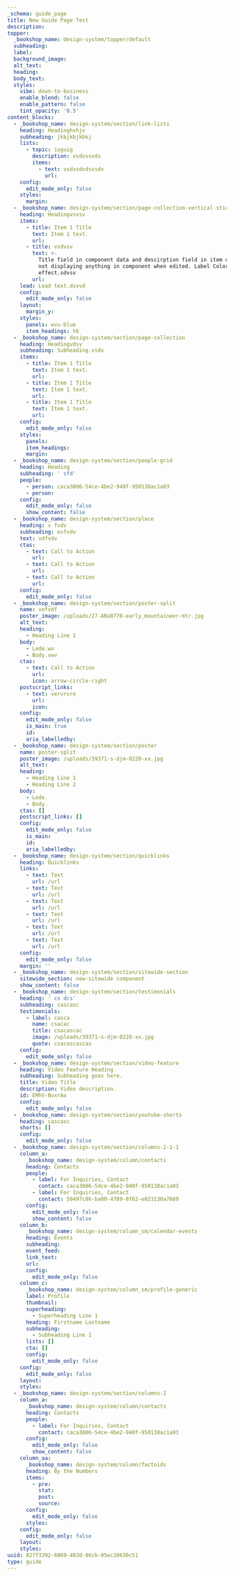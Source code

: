 ```yaml
---
_schema: guide_page
title: New Guide Page Test
description:
topper:
  _bookshop_name: design-system/topper/default
  subheading:
  label:
  background_image:
  alt_text:
  heading:
  body_text:
  styles:
    vibe: down-to-business
    enable_blend: false
    enable_pattern: false
    tint_opacity: '0.5'
content_blocks:
  - _bookshop_name: design-system/section/link-lists
    heading: Headinghvhjv
    subheading: jkbjkbjkbkj
    lists:
      - topic: iuguig
        description: vsdvvsvds
        items:
          - text: vsdvsdvdsvsdv
            url:
    config:
      edit_mode_only: false
    styles:
      margin:
  - _bookshop_name: design-system/section/page-collection-vertical-sticky
    heading: Headingvsvsv
    items:
      - title: Item 1 Title
        text: Item 1 text.
        url:
      - title: vsdvsv
        text: >-
          Title field in component data and descirption field in item data are
          not displaying anything in component when edited. Label Color has no
          effect.sdvsv
        url:
    lead: Lead text.dsvvd
    config:
      edit_mode_only: false
    layout:
      margin_y:
    styles:
      panels: wvu-blue
      item_headings: h6
  - _bookshop_name: design-system/section/page-collection
    heading: Headingvdsv
    subheading: Subheading.vsdv
    items:
      - title: Item 1 Title
        text: Item 1 text.
        url:
      - title: Item 1 Title
        text: Item 1 text.
        url:
      - title: Item 1 Title
        text: Item 1 text.
        url:
    config:
      edit_mode_only: false
    styles:
      panels:
      item_headings:
      margin:
  - _bookshop_name: design-system/section/people-grid
    heading: Heading
    subheading: ' sfd'
    people:
      - person: caca3806-54ce-4be2-940f-950138ac1a03
      - person:
    config:
      edit_mode_only: false
      show_content: false
  - _bookshop_name: design-system/section/place
    heading: v fvdv
    subheading: evfvdv
    text: vdfvdv
    ctas:
      - text: Call to Action
        url:
      - text: Call to Action
        url:
      - text: Call to Action
        url:
    config:
      edit_mode_only: false
  - _bookshop_name: design-system/section/poster-split
    name: vefvdf
    poster_image: /uploads/27-ARa0770-early_mountaineer-mtr.jpg
    alt_text:
    heading:
      - Heading Line 1
    body:
      - Lede.wv
      - Body.vwv
    ctas:
      - text: Call to Action
        url:
        icon: arrow-circle-right
    postscript_links:
      - text: vervrvre
        url:
        icon:
    config:
      edit_mode_only: false
      is_main: true
      id:
      aria_labelledby:
  - _bookshop_name: design-system/section/poster
    name: poster-split
    poster_image: /uploads/39371-s-djm-0228-xx.jpg
    alt_text:
    heading:
      - Heading Line 1
      - Heading Line 2
    body:
      - Lede.
      - Body.
    ctas: []
    postscript_links: []
    config:
      edit_mode_only: false
      is_main:
      id:
      aria_labelledby:
  - _bookshop_name: design-system/section/quicklinks
    heading: Quicklinks
    links:
      - text: Text
        url: /url
      - text: Text
        url: /url
      - text: Text
        url: /url
      - text: Text
        url: /url
      - text: Text
        url: /url
      - text: Text
        url: /url
    config:
      edit_mode_only: false
    margin: ''
  - _bookshop_name: design-system/section/sitewide-section
    sitewide_section: new-sitewide component
    show_content: false
  - _bookshop_name: design-system/section/testimonials
    heading: ' cs dcs'
    subheading: cascasc
    testimonials:
      - label: casca
        name: csacac
        title: csacascac
        image: /uploads/39371-s-djm-0228-xx.jpg
        quote: csacascascas
    config:
      edit_mode_only: false
  - _bookshop_name: design-system/section/video-feature
    heading: Video Feature Heading
    subheading: Subheading goes here.
    title: Video Title
    description: Video description.
    id: EMhV-NvxrAo
    config:
      edit_mode_only: false
  - _bookshop_name: design-system/section/youtube-shorts
    heading: cascasc
    shorts: []
    config:
      edit_mode_only: false
  - _bookshop_name: design-system/section/columns-2-1-1
    column_a:
      _bookshop_name: design-system/column/contacts
      heading: Contacts
      people:
        - label: For Inquiries, Contact
          contact: caca3806-54ce-4be2-940f-950138ac1a03
        - label: For Inquiries, Contact
          contact: 58497c86-ba80-4789-8f62-e823130a7669
      config:
        edit_mode_only: false
        show_content: false
    column_b:
      _bookshop_name: design-system/column_sm/calendar-events
      heading: Events
      subheading:
      event_feed:
      link_text:
      url:
      config:
        edit_mode_only: false
    column_c:
      _bookshop_name: design-system/column_sm/profile-generic
      label: Profile
      thumbnail:
      superheading:
        - Superheading Line 1
      heading: Firstname Lastname
      subheading:
        - Subheading Line 1
      lists: []
      cta: []
      config:
        edit_mode_only: false
    config:
      edit_mode_only: false
    layout:
    styles:
  - _bookshop_name: design-system/section/columns-2
    column_a:
      _bookshop_name: design-system/column/contacts
      heading: Contacts
      people:
        - label: For Inquiries, Contact
          contact: caca3806-54ce-4be2-940f-950138ac1a03
      config:
        edit_mode_only: false
        show_content: false
    column_aa:
      _bookshop_name: design-system/column/factoids
      heading: By the Numbers
      items:
        - pre:
          stat:
          post:
          source:
      config:
        edit_mode_only: false
      styles:
    config:
      edit_mode_only: false
    layout:
    styles:
uuid: 827f3392-6069-483d-86cb-05ec20630c51
type: guide
---
```

